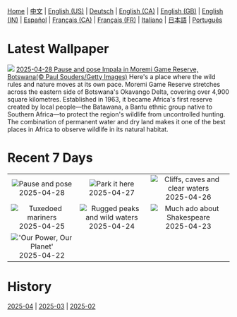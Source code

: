 [Home](../README.md) | [中文](zh-CN.md) | [English (US)](en-US.md) | [Deutsch](de-DE.md) | [English (CA)](en-CA.md) | [English (GB)](en-GB.md) | [English (IN)](en-IN.md) | [Español](es-ES.md) | [Français (CA)](fr-CA.md) | [Français (FR)](fr-FR.md) | [Italiano](it-IT.md) | [日本語](ja-JP.md) | [Português](pt-BR.md)

# Latest Wallpaper
![](https://www.bing.com/th?id=OHR.OrangeImpala_EN-IN2539045763_UHD.jpg)
[2025-04-28 Pause and pose Impala in Moremi Game Reserve, Botswana(© Paul Souders/Getty Images)](https://www.bing.com/th?id=OHR.OrangeImpala_EN-IN2539045763_UHD.jpg)
Here's a place where the wild rules and nature moves at its own pace. Moremi Game Reserve stretches across the eastern side of Botswana's Okavango Delta, covering over 4,900 square kilometres. Established in 1963, it became Africa's first reserve created by local people—the Batawana, a Bantu ethnic group native to Southern Africa—to protect the region's wildlife from uncontrolled hunting. The combination of permanent water and dry land makes it one of the best places in Africa to observe wildlife in its natural habitat.

# Recent 7 Days
|  |  |  |
|:---:|:---:|:---:|
| ![](https://www.bing.com/th?id=OHR.OrangeImpala_EN-IN2539045763_400x240.jpg "Pause and pose") 2025-04-28 | ![](https://www.bing.com/th?id=OHR.RedwoodGrove_EN-IN2014709938_400x240.jpg "Park it here") 2025-04-27 | ![](https://www.bing.com/th?id=OHR.BrucePeninsula_EN-IN1803718083_400x240.jpg "Cliffs, caves and clear waters") 2025-04-26 |
| ![](https://www.bing.com/th?id=OHR.MagellanicPenguin_EN-IN1652511877_400x240.jpg "Tuxedoed mariners") 2025-04-25 | ![](https://www.bing.com/th?id=OHR.KenaiSpires_EN-IN1230020846_400x240.jpg "Rugged peaks and wild waters") 2025-04-24 | ![](https://www.bing.com/th?id=OHR.GlobeTheatre_EN-IN1029114608_400x240.jpg "Much ado about Shakespeare") 2025-04-23 |
| ![](https://www.bing.com/th?id=OHR.YellowstoneSpring_EN-IN0855426522_400x240.jpg "'Our Power, Our Planet'") 2025-04-22 |  |  |

# History
[2025-04](../archives/wallpaper/en-IN/w_2025_04.md) | [2025-03](../archives/wallpaper/en-IN/w_2025_03.md) | [2025-02](../archives/wallpaper/en-IN/w_2025_02.md)

